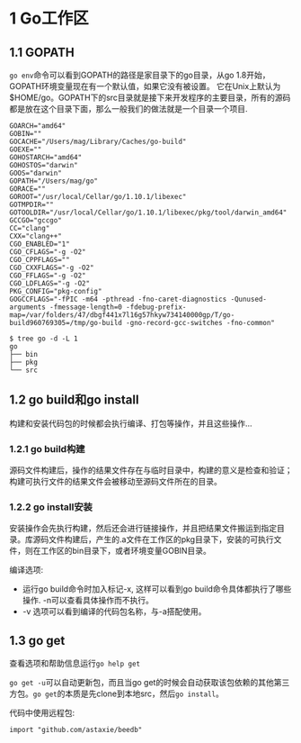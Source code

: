 # 1 Go工作区

## 1.1 GOPATH 
`go env`命令可以看到GOPATH的路径是家目录下的go目录，从go 1.8开始，GOPATH环境变量现在有一个默认值，如果它没有被设置。 它在Unix上默认为$HOME/go。GOPATH下的src目录就是接下来开发程序的主要目录，所有的源码都是放在这个目录下面，那么一般我们的做法就是一个目录一个项目.
```
GOARCH="amd64"
GOBIN=""
GOCACHE="/Users/mag/Library/Caches/go-build"
GOEXE=""
GOHOSTARCH="amd64"
GOHOSTOS="darwin"
GOOS="darwin"
GOPATH="/Users/mag/go"
GORACE=""
GOROOT="/usr/local/Cellar/go/1.10.1/libexec"
GOTMPDIR=""
GOTOOLDIR="/usr/local/Cellar/go/1.10.1/libexec/pkg/tool/darwin_amd64"
GCCGO="gccgo"
CC="clang"
CXX="clang++"
CGO_ENABLED="1"
CGO_CFLAGS="-g -O2"
CGO_CPPFLAGS=""
CGO_CXXFLAGS="-g -O2"
CGO_FFLAGS="-g -O2"
CGO_LDFLAGS="-g -O2"
PKG_CONFIG="pkg-config"
GOGCCFLAGS="-fPIC -m64 -pthread -fno-caret-diagnostics -Qunused-arguments -fmessage-length=0 -fdebug-prefix-map=/var/folders/47/dbgf441x7l16g57hkyw734140000gp/T/go-build960769305=/tmp/go-build -gno-record-gcc-switches -fno-common"
```

```
$ tree go -d -L 1                                                                                                                                                                                                
go
├── bin
├── pkg
└── src
```

## 1.2 go build和go install
构建和安装代码包的时候都会执行编译、打包等操作，并且这些操作...

### 1.2.1 go build构建
源码文件构建后，操作的结果文件存在与临时目录中，构建的意义是检查和验证； 构建可执行文件的结果文件会被移动至源码文件所在的目录。

### 1.2.2 go install安装
安装操作会先执行构建，然后还会进行链接操作，并且把结果文件搬运到指定目录。库源码文件构建后，产生的.a文件在工作区的pkg目录下，安装的可执行文件，则在工作区的bin目录下，或者环境变量GOBIN目录。

编译选项:
- 运行go build命令时加入标记-x, 这样可以看到go build命令具体都执行了哪些操作. -n可以查看具体操作而不执行。
- -v 选项可以看到编译的代码包名称，与-a搭配使用。

## 1.3 go get
查看选项和帮助信息运行`go help get`

`go get -u`可以自动更新包，而且当go get的时候会自动获取该包依赖的其他第三方包。`go get`的本质是先clone到本地src，然后`go install`。

代码中使用远程包:
```
import "github.com/astaxie/beedb"
```

